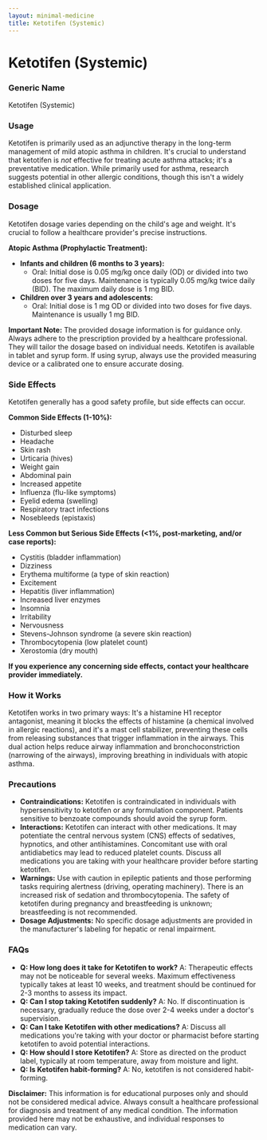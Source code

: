 ```yaml
---
layout: minimal-medicine
title: Ketotifen (Systemic)
---
```


# Ketotifen (Systemic)
### Generic Name
Ketotifen (Systemic)

### Usage
Ketotifen is primarily used as an adjunctive therapy in the long-term management of mild atopic asthma in children.  It's crucial to understand that ketotifen is *not* effective for treating acute asthma attacks; it's a preventative medication.  While primarily used for asthma, research suggests potential in other allergic conditions, though this isn't a widely established clinical application.

### Dosage
Ketotifen dosage varies depending on the child's age and weight.  It's crucial to follow a healthcare provider's precise instructions.

**Atopic Asthma (Prophylactic Treatment):**

* **Infants and children (6 months to 3 years):**
    * Oral: Initial dose is 0.05 mg/kg once daily (OD) or divided into two doses for five days. Maintenance is typically 0.05 mg/kg twice daily (BID). The maximum daily dose is 1 mg BID.
* **Children over 3 years and adolescents:**
    * Oral: Initial dose is 1 mg OD or divided into two doses for five days. Maintenance is usually 1 mg BID.

**Important Note:**  The provided dosage information is for guidance only.  Always adhere to the prescription provided by a healthcare professional.  They will tailor the dosage based on individual needs.  Ketotifen is available in tablet and syrup form.  If using syrup, always use the provided measuring device or a calibrated one to ensure accurate dosing.

### Side Effects
Ketotifen generally has a good safety profile, but side effects can occur.

**Common Side Effects (1-10%):**

* Disturbed sleep
* Headache
* Skin rash
* Urticaria (hives)
* Weight gain
* Abdominal pain
* Increased appetite
* Influenza (flu-like symptoms)
* Eyelid edema (swelling)
* Respiratory tract infections
* Nosebleeds (epistaxis)


**Less Common but Serious Side Effects (<1%, post-marketing, and/or case reports):**

* Cystitis (bladder inflammation)
* Dizziness
* Erythema multiforme (a type of skin reaction)
* Excitement
* Hepatitis (liver inflammation)
* Increased liver enzymes
* Insomnia
* Irritability
* Nervousness
* Stevens-Johnson syndrome (a severe skin reaction)
* Thrombocytopenia (low platelet count)
* Xerostomia (dry mouth)

**If you experience any concerning side effects, contact your healthcare provider immediately.**

### How it Works
Ketotifen works in two primary ways:  It's a histamine H1 receptor antagonist, meaning it blocks the effects of histamine (a chemical involved in allergic reactions), and it's a mast cell stabilizer, preventing these cells from releasing substances that trigger inflammation in the airways. This dual action helps reduce airway inflammation and bronchoconstriction (narrowing of the airways), improving breathing in individuals with atopic asthma.

### Precautions
* **Contraindications:** Ketotifen is contraindicated in individuals with hypersensitivity to ketotifen or any formulation component.  Patients sensitive to benzoate compounds should avoid the syrup form.
* **Interactions:**  Ketotifen can interact with other medications.  It may potentiate the central nervous system (CNS) effects of sedatives, hypnotics, and other antihistamines.  Concomitant use with oral antidiabetics may lead to reduced platelet counts. Discuss all medications you are taking with your healthcare provider before starting ketotifen.
* **Warnings:** Use with caution in epileptic patients and those performing tasks requiring alertness (driving, operating machinery).  There is an increased risk of sedation and thrombocytopenia.  The safety of ketotifen during pregnancy and breastfeeding is unknown; breastfeeding is not recommended.
* **Dosage Adjustments:** No specific dosage adjustments are provided in the manufacturer's labeling for hepatic or renal impairment.

### FAQs

* **Q: How long does it take for Ketotifen to work?** A: Therapeutic effects may not be noticeable for several weeks. Maximum effectiveness typically takes at least 10 weeks, and treatment should be continued for 2-3 months to assess its impact.
* **Q: Can I stop taking Ketotifen suddenly?** A: No.  If discontinuation is necessary, gradually reduce the dose over 2-4 weeks under a doctor's supervision.
* **Q: Can I take Ketotifen with other medications?** A: Discuss all medications you're taking with your doctor or pharmacist before starting ketotifen to avoid potential interactions.
* **Q: How should I store Ketotifen?** A: Store as directed on the product label, typically at room temperature, away from moisture and light.
* **Q: Is Ketotifen habit-forming?** A: No, ketotifen is not considered habit-forming.

**Disclaimer:** This information is for educational purposes only and should not be considered medical advice.  Always consult a healthcare professional for diagnosis and treatment of any medical condition.  The information provided here may not be exhaustive, and individual responses to medication can vary.
